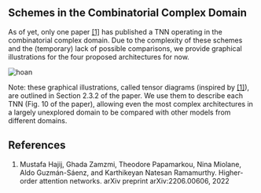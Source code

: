 ## Schemes in the Combinatorial Complex Domain

As of yet, only one paper <a href="#hajij2022higher">[1]</a> has published a TNN operating in the combinatorial complex domain. Due to the complexity of these schemes and the (temporary) lack of possible comparisons, we provide graphical illustrations for the four proposed architectures for now.

![hoan](https://user-images.githubusercontent.com/50878631/232138305-03a620d5-ef37-411d-9bd6-a9cf177c5e41.jpg)

Note: these graphical illustrations, called tensor diagrams (inspired by <a href="#hajij2023higher">[1]</a>), are outlined in Section 2.3.2 of the paper. We use them to describe each TNN (Fig. 10 of the paper), allowing even the most complex architectures in a largely unexplored domain to be compared with other models from different domains.

## References
1. <a id="hajij2022higher"></a>Mustafa Hajij, Ghada Zamzmi, Theodore Papamarkou, Nina Miolane, Aldo Guzmán-Sáenz, and Karthikeyan Natesan Ramamurthy. Higher-order attention networks. arXiv preprint arXiv:2206.00606, 2022
